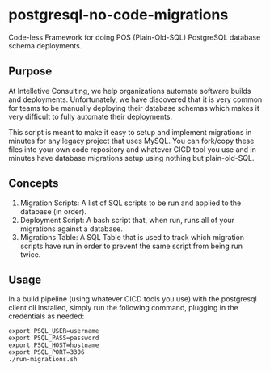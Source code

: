 # postgresql-no-code-migrations
Code-less Framework for doing POS (Plain-Old-SQL) PostgreSQL database schema deployments. 

## Purpose

At Intelletive Consulting, we help organizations automate software builds and deployments. Unfortunately, we have discovered that it is very common for teams to be manually deploying their database schemas which makes it very difficult to fully automate their deployments. 

This script is meant to make it easy to setup and implement migrations in minutes for any legacy project that uses MySQL. You can fork/copy these files into your own code repository and whatever CICD tool you use and in minutes have database migrations setup using nothing but plain-old-SQL. 

## Concepts

1. Migration Scripts: A list of SQL scripts to be run and applied to the database (in order). 
2. Deployment Script: A bash script that, when run, runs all of your migrations against a database. 
3. Migrations Table: A SQL Table that is used to track which migration scripts have run in order to prevent the same script from being run twice. 

## Usage

In a build pipeline (using whatever CICD tools you use) with the postgresql client cli installed, simply run the following command, plugging in the credentials as needed: 

    export PSQL_USER=username
    export PSQL_PASS=password
    export PSQL_HOST=hostname
    export PSQL_PORT=3306
    ./run-migrations.sh

